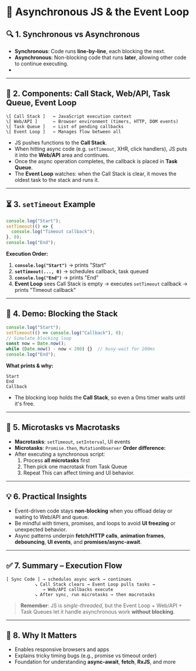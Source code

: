 # 📘 Asynchronous JS & the Event Loop

## 🔍 1. Synchronous vs Asynchronous
- **Synchronous**: Code runs **line-by-line**, each blocking the next.
- **Asynchronous**: Non-blocking code that runs **later**, allowing other code to continue executing.
- 
---

## 🧠 2. Components: Call Stack, Web/API, Task Queue, Event Loop
```
\[ Call Stack ]   ← JavaScript execution context
\[ Web/API ]      ← Browser environment (timers, HTTP, DOM events)
\[ Task Queue ]   ← List of pending callbacks
\[ Event Loop ]   ← Manages flow between all
````
- JS pushes functions to the **Call Stack**.
- When hitting async code (e.g. `setTimeout`, XHR, click handlers), JS puts it into the **Web/API** area and continues.
- Once the async operation completes, the callback is placed in **Task Queue**.
- The **Event Loop** watches: when the Call Stack is clear, it moves the oldest task to the stack and runs it.

---

## ⏳ 3. `setTimeout` Example
```js
console.log("Start");
setTimeout(() => {
  console.log("Timeout callback");
}, 0);
console.log("End");
````
**Execution Order:**
1. **`console.log("Start")`** → prints "Start"
2. **`setTimeout(..., 0)`** → schedules callback, task queued
3. **`console.log("End")`** → prints "End"
4. **Event Loop** sees Call Stack is empty → executes `setTimeout` callback → prints "Timeout callback"

---

## 🧪 4. Demo: Blocking the Stack
```js
console.log("Start");
setTimeout(() => console.log("Callback"), 0);
// Simulate blocking loop
const now = Date.now();
while (Date.now() - now < 200) {}  // busy-wait for 200ms
console.log("End");
```
**What prints & why:**
```
Start
End
Callback
```
* The blocking loop holds the **Call Stack**, so even a 0ms timer waits until it's free.

---

## 🔁 5. Microtasks vs Macrotasks
* **Macrotasks**: `setTimeout`, `setInterval`, UI events
* **Microtasks**: `Promise.then`, `MutationObserver`
**Order difference:**
* After executing a synchronous script:
  1. Process **all microtasks** first
  2. Then pick one macrotask from Task Queue
  3. Repeat
This can affect timing and UI behavior.

---

## 💡 6. Practical Insights
* Event-driven code stays **non-blocking** when you offload delay or waiting to Web/API and queue.
* Be mindful with timers, promises, and loops to avoid **UI freezing** or unexpected behavior.
* Async patterns underpin **fetch/HTTP calls**, **animation frames**, **debouncing**, **UI events**, and **promises/async-await**.

---

## ✅ 7. Summary – Execution Flow
```
[ Sync Code ] → schedules async work → continues
           ↘ Call Stack clears → Event Loop pulls tasks →
              → Web/API callbacks execute
           ↘ After sync, run microtasks → then macrotasks
```
> **Remember**: JS is *single-threaded*, but the Event Loop + Web/API + Task Queues let it handle asynchronous work **without blocking**.
---

## 🧾 8. Why It Matters
* Enables responsive browsers and apps
* Explains tricky timing bugs (e.g., promise vs timeout order)
* Foundation for understanding **async-await**, **fetch**, **RxJS**, and more

